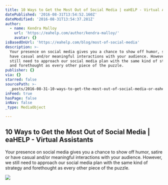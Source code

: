 ```yaml
---
title: 10 Ways to Get the Most Out of Social Media | eaHELP - Virtual Assistants
datePublished: '2016-08-31T13:54:52.160Z'
dateModified: '2016-08-31T13:54:37.281Z'
author:
  - name: Kendra Malloy
    url: 'https://eahelp.com/author/kendra-malloy/'
    avatar: {}
isBasedOnUrl: 'https://eahelp.com/blog/most-of-social-media'
description: >-
  Your presence on social media gives you a chance to show off humor, satire or
  have casual and/or meaningful interactions with your audience. However, we
  still need to approach our social media plan with the same kind of strategy
  and forethought as every other piece of the puzzle.
publisher: {}
via: {}
starred: false
sourcePath: >-
  _posts/2016-08-31-10-ways-to-get-the-most-out-of-social-media-or-eahelp-virtu.md
inFeed: true
hasPage: false
inNav: false
_type: MediaObject

---
```

<article style=""><h1>10 Ways to Get the Most Out of Social Media | eaHELP - Virtual Assistants</h1><p>Your presence on social media gives you a chance to show off humor, satire or have casual and/or meaningful interactions with your audience. However, we still need to approach our social media plan with the same kind of strategy and forethought as every other piece of the puzzle.</p><img src="https://eahelp.com/wp-content/uploads/2016/03/10-ways-to-get-the-most-out-of-social-media.jpg" /></article>